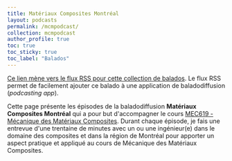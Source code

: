 ```yaml
---
title: Matériaux Composites Montréal
layout: podcasts
permalink: /mcmpodcast/
collection: mcmpodcast
author_profile: true
toc: true
toc_sticky: true
toc_label: "Balados"
---
```


<i class="fa fa-rss" aria-hidden="true"></i>
[Ce lien mène vers le flux RSS pour cette collection de balados]({{site.url}}/feed.mcmpodcast.xml). Le flux RSS permet de facilement ajouter ce balado à une application de baladodiffusion (*podcasting app*).

Cette page présente les épisodes de la baladodiffusion **Matériaux Composites Montréal** qui a pour but d'accompagner le cours [MEC619 - Mécanique des Matériaux Composites](https://www.etsmtl.ca/etudes/cours/MEC619). Durant chaque épisode, je fais une entrevue d'une trentaine de minutes avec un ou une ingénieur(e) dans le domaine des composites et dans la région de Montréal pour apporter un aspect pratique et appliqué au cours de Mécanique des Matériaux Composites.